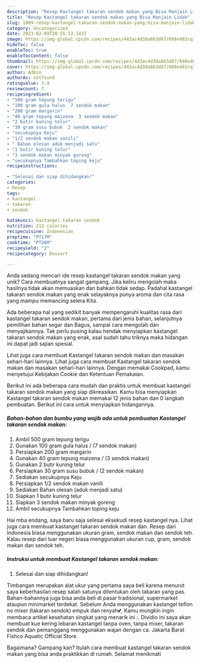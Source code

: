 ```yaml
---
description: "Resep Kastangel takaran sendok makan yang Bisa Manjain Lidah"
title: "Resep Kastangel takaran sendok makan yang Bisa Manjain Lidah"
slug: 1009-resep-kastangel-takaran-sendok-makan-yang-bisa-manjain-lidah
category: Uncategorized
date: 2023-02-09T20:55:13.143Z
image: https://img-global.cpcdn.com/recipes/443ac4d38a863d87/680x482cq70/kastangel-takaran-sendok-makan-foto-resep-utama.jpg
hideToc: false
enableToc: true
enableTocContent: false
thumbnail: https://img-global.cpcdn.com/recipes/443ac4d38a863d87/680x482cq70/kastangel-takaran-sendok-makan-foto-resep-utama.jpg
cover: https://img-global.cpcdn.com/recipes/443ac4d38a863d87/680x482cq70/kastangel-takaran-sendok-makan-foto-resep-utama.jpg
author: Admin
authorAv: notfound
ratingvalue: 3.9
reviewcount: 7
recipeingredient:
- "500 gram tepung terigu"
- "100 gram gula halus  7 sendok makan"
- "200 gram margarin"
- "40 gram tepung maizena  3 sendok makan"
- "2 butir kuning telur"
- "30 gram susu bubuk  2 sendok makan"
- "secukupnya Keju"
- "1/2 sendok makan vanili"
- " Bahan olesan aduk menjadi satu"
- "1 butir kuning telur"
- "3 sendok makan minyak goreng"
- "secukupnya Tambahkan toping keju"
recipeinstructions:

- "Selesai dan siap dihidangkan!"
categories:
- Resep
tags:
- kastangel
- takaran
- sendok

katakunci: kastangel takaran sendok 
nutrition: 213 calories
recipecuisine: Indonesian
preptime: "PT17M"
cooktime: "PT36M"
recipeyield: "2"
recipecategory: Dessert

---
```





Anda sedang mencari ide resep kastangel takaran sendok makan yang unik? Cara membuatnya sangat gampang. Jika keliru mengolah maka hasilnya tidak akan memuaskan dan bahkan tidak sedap. Padahal kastangel takaran sendok makan yang enak selayaknya punya aroma dan cita rasa yang mampu memancing selera Kita.





Ada beberapa hal yang sedikit banyak mempengaruhi kualitas rasa dari kastangel takaran sendok makan, pertama dari jenis bahan, selanjutnya pemilihan bahan segar dan Bagus, sampai cara mengolah dan menyajikannya. Tak perlu pusing kalau hendak menyiapkan kastangel takaran sendok makan yang enak,      asal sudah tahu triknya maka hidangan ini dapat jadi sajian spesial.














Lihat juga cara membuat Kastangel takaran sendok makan dan masakan sehari-hari lainnya. Lihat juga cara membuat Kastangel takaran sendok makan dan masakan sehari-hari lainnya. Dengan memakai Cookpad, kamu menyetujui Kebijakan Cookie dan Ketentuan Pemakaian.






Berikut ini ada beberapa cara mudah dan praktis untuk membuat kastangel takaran sendok makan yang siap dikreasikan. Kamu bisa menyiapkan Kastangel takaran sendok makan memakai 12 jenis bahan dan 0 langkah pembuatan. Berikut ini cara untuk menyiapkan hidangannya.

<!--inarticleads1-->

##### Bahan-bahan dan bumbu yang wajib ada untuk pembuatan Kastangel takaran sendok makan:

1. Ambil 500 gram tepung terigu
1. Gunakan 100 gram gula halus / (7 sendok makan)
1. Persiapkan 200 gram margarin
1. Gunakan 40 gram tepung maizena / (3 sendok makan)
1. Gunakan 2 butir kuning telur
1. Persiapkan 30 gram susu bubuk / (2 sendok makan)
1. Sediakan secukupnya Keju
1. Persiapkan 1/2 sendok makan vanili
1. Sediakan  Bahan olesan (aduk menjadi satu)
1. Siapkan 1 butir kuning telur
1. Siapkan 3 sendok makan minyak goreng
1. Ambil secukupnya Tambahkan toping keju


Hai mba endang, saya baru saja selesai eksekudi resep kastangel nya. Lihat juga cara membuat kastangel takaran sendok makan dan. Resep dari Indonesia biasa menggunakan ukuran gram, sendok makan dan sendok teh. Kalau resep dari luar negeri biasa menggunakan ukuran cup, gram, sendok makan dan sendok teh. 

<!--inarticleads2-->

##### Instruksi untuk membuat Kastangel takaran sendok makan:


1. Selesai dan siap dihidangkan!

Timbangan merupakan alat ukur yang pertama saya beli karena menurut saya keberhasilan resep salah satunya ditentukan oleh takaran yang pas. Bahan-bahannya juga bisa anda beli di pasar tradisional, supermarket ataupun minimarket terdekat. Sebelum Anda menggunakan kastangel teflon no mixer (takaran sendok) empuk dan renyah💕, Kamu mungkin ingin membaca artikel kesehatan singkat yang menarik ini :. Dividio ini saya akan membuat kue kering lebaran kastangel tanpa oven, tanpa mixer, takaran sendok dan pemanggang menggunakan wajan dengan ca. Jakarta Barat Fishco Aquatic Official Store. 

Bagaimana? Gampang kan? Itulah cara membuat kastangel takaran sendok makan yang bisa anda praktikkan di rumah. Selamat menikmati
